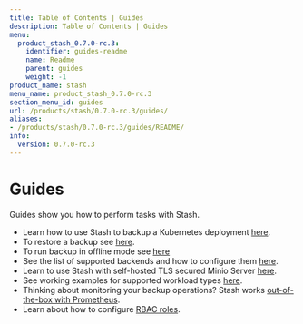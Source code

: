 ```yaml
---
title: Table of Contents | Guides
description: Table of Contents | Guides
menu:
  product_stash_0.7.0-rc.3:
    identifier: guides-readme
    name: Readme
    parent: guides
    weight: -1
product_name: stash
menu_name: product_stash_0.7.0-rc.3
section_menu_id: guides
url: /products/stash/0.7.0-rc.3/guides/
aliases:
- /products/stash/0.7.0-rc.3/guides/README/
info:
  version: 0.7.0-rc.3
---
```


# Guides

Guides show you how to perform tasks with Stash.

- Learn how to use Stash to backup a Kubernetes deployment [here](/products/stash/0.7.0-rc.3/guides/backup).
- To restore a backup see [here](/products/stash/0.7.0-rc.3/guides/restore).
- To run backup in offline mode see [here](/products/stash/0.7.0-rc.3/guides/offline_backup)
- See the list of supported backends and how to configure them [here](/products/stash/0.7.0-rc.3/guides/backends).
- Learn to use Stash with self-hosted TLS secured Minio Server [here](/products/stash/0.7.0-rc.3/guides/minio_server).
- See working examples for supported workload types [here](/products/stash/0.7.0-rc.3/guides/workloads).
- Thinking about monitoring your backup operations? Stash works [out-of-the-box with Prometheus](/products/stash/0.7.0-rc.3/guides/monitoring).
- Learn about how to configure [RBAC roles](/products/stash/0.7.0-rc.3/guides/rbac).
